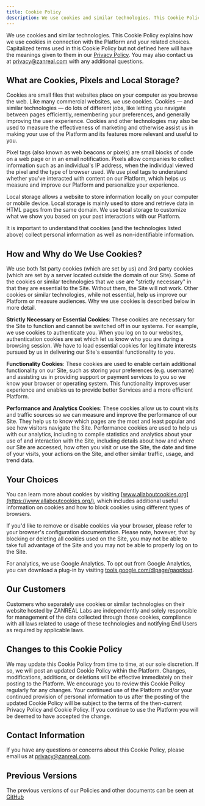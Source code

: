 ```yaml
---
title: Cookie Policy
description: We use cookies and similar technologies. This Cookie Policy explains how we use cookies in connection with the Platform and your related choices.
---
```


We use cookies and similar technologies. This Cookie Policy explains how we use cookies in connection with the Platform and your related choices.
Capitalized terms used in this Cookie Policy but not defined here will have the meanings given to them in our [Privacy Policy](/legal/privacy-policy).
You may also contact us at [privacy@zanreal.com](mailto:privacy@zanreal.com) with any additional questions.

## What are Cookies, Pixels and Local Storage?

Cookies are small files that websites place on your computer as you browse the web. Like many commercial websites, we use cookies. Cookies — and similar technologies — do lots of different jobs, like letting you navigate between pages efficiently, remembering your preferences, and generally improving the user experience. Cookies and other technologies may also be used to measure the effectiveness of marketing and otherwise assist us in making your use of the Platform and its features more relevant and useful to you.

Pixel tags (also known as web beacons or pixels) are small blocks of code on a web page or in an email notification. Pixels allow companies to collect information such as an individual's IP address, when the individual viewed the pixel and the type of browser used. We use pixel tags to understand whether you've interacted with content on our Platform, which helps us measure and improve our Platform and personalize your experience.

Local storage allows a website to store information locally on your computer or mobile device. Local storage is mainly used to store and retrieve data in HTML pages from the same domain. We use local storage to customize what we show you based on your past interactions with our Platform.

It is important to understand that cookies (and the technologies listed above) collect personal information as well as non-identifiable information.

## How and Why do We Use Cookies?

We use both 1st party cookies (which are set by us) and 3rd party cookies (which are set by a server located outside the domain of our Site). Some of the cookies or similar technologies that we use are "strictly necessary" in that they are essential to the Site. Without them, the Site will not work. Other cookies or similar technologies, while not essential, help us improve our Platform or measure audiences. Why we use cookies is described below in more detail.

**Strictly Necessary or Essential Cookies**: These cookies are necessary for the Site to function and cannot be switched off in our systems. For example, we use cookies to authenticate you. When you log on to our websites, authentication cookies are set which let us know who you are during a browsing session. We have to load essential cookies for legitimate interests pursued by us in delivering our Site's essential functionality to you.

**Functionality Cookies**: These cookies are used to enable certain additional functionality on our Site, such as storing your preferences (e.g. username) and assisting us in providing support or payment services to you so we know your browser or operating system. This functionality improves user experience and enables us to provide better Services and a more efficient Platform.

**Performance and Analytics Cookies**: These cookies allow us to count visits and traffic sources so we can measure and improve the performance of our Site. They help us to know which pages are the most and least popular and see how visitors navigate the Site. Performance cookies are used to help us with our analytics, including to compile statistics and analytics about your use of and interaction with the Site, including details about how and where our Site are accessed, how often you visit or use the Site, the date and time of your visits, your actions on the Site, and other similar traffic, usage, and trend data.

## Your Choices

You can learn more about cookies by visiting [www.allaboutcookies.org](https://www.allaboutcookies.org/), which includes additional useful information on cookies and how to block cookies using different types of browsers.

If you'd like to remove or disable cookies via your browser, please refer to your browser's configuration documentation. Please note, however, that by blocking or deleting all cookies used on the Site, you may not be able to take full advantage of the Site and you may not be able to properly log on to the Site.

For analytics, we use Google Analytics. To opt out from Google Analytics, you can download a plug-in by visiting [tools.google.com/dlpage/gaoptout](https://tools.google.com/dlpage/gaoptout).

## Our Customers

Customers who separately use cookies or similar technologies on their website hosted by ZANREAL Labs are independently and solely responsible for management of the data collected through those cookies, compliance with all laws related to usage of these technologies and notifying End Users as required by applicable laws.

## Changes to this Cookie Policy

We may update this Cookie Policy from time to time, at our sole discretion. If so, we will post an updated Cookie Policy within the Platform. Changes, modifications, additions, or deletions will be effective immediately on their posting to the Platform. We encourage you to review this Cookie Policy regularly for any changes. Your continued use of the Platform and/or your continued provision of personal information to us after the posting of the updated Cookie Policy will be subject to the terms of the then-current Privacy Policy and Cookie Policy. If you continue to use the Platform you will be deemed to have accepted the change.

## Contact Information

If you have any questions or concerns about this Cookie Policy, please email us at [privacy@zanreal.com](mailto:privacy@zanreal.com).

## Previous Versions

The previous versions of our Policies and other documents can be seen at [GitHub](https://github.com/zanreal-labs/legal)